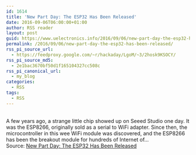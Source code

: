 ```yaml
---
id: 1614
title: 'New Part Day: The ESP32 Has Been Released'
date: 2016-09-06T06:00:00+01:00
author: RSS reader
layout: post
guid: https://www.uelectronics.info/2016/09/06/new-part-day-the-esp32-has-been-released/
permalink: /2016/09/06/new-part-day-the-esp32-has-been-released/
rss_pi_source_url:
  - https://feedproxy.google.com/~r/hackaday/LgoM/~3/2hosk9KSOCY/
rss_pi_source_md5:
  - 2e1bac3670bf50d1f165104327cc508c
rss_pi_canonical_url:
  - my_blog
categories:
  - RSS
tags:
  - RSS
---
```

&#013;  
A few years ago, a strange little chip showed up on Seeed Studio one day. It was the ESP8266, originally sold as a serial to WiFi adapter. Since then, the microcontroller in this wee WiFi module was discovered, and the ESP8266 has been the breakout module for hundreds of Internet of…&#013;  
Source: <a href="https://feedproxy.google.com/~r/hackaday/LgoM/~3/2hosk9KSOCY/" target="_blank">New Part Day: The ESP32 Has Been Released</a>
